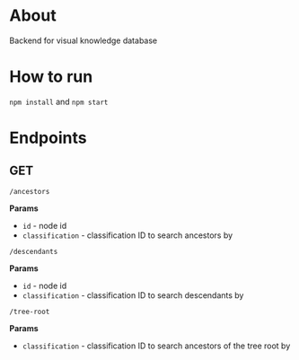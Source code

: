 # About
Backend for visual knowledge database

# How to run
`npm install` and `npm start`

# Endpoints

## GET
`/ancestors`

**Params**
 - `id` - node id
 - `classification` - classification ID to search ancestors by

`/descendants`

**Params**
 - `id` - node id
 - `classification` - classification ID to search descendants by

`/tree-root`

**Params**
 - `classification` - classification ID to search ancestors of the tree root by